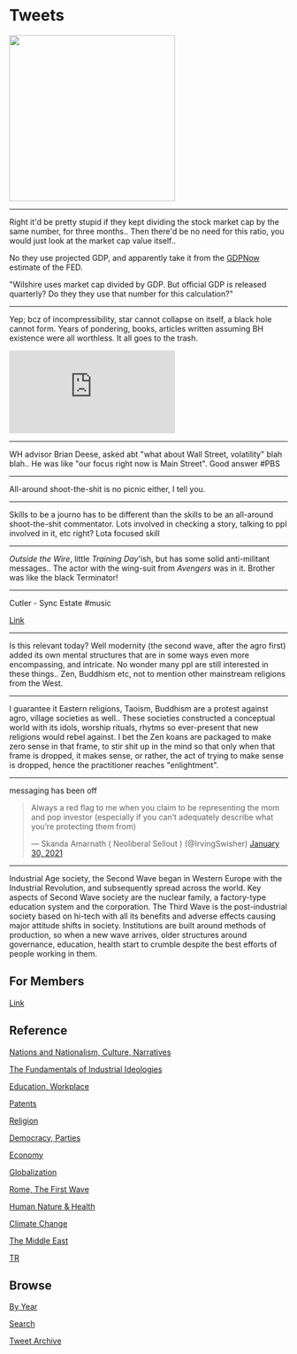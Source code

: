 # Tweets

<img width="300" src="https://drive.google.com/uc?export=view&id=1RuAIV1vVuOUQnkerelkmLLlm9JDPQym-"/>

---

Right it'd be pretty stupid if they kept dividing the stock market cap
by the same number, for three months.. Then there'd be no need for
this ratio, you would just look at the market cap value itself..

No they use projected GDP, and apparently take it from the
[GDPNow](https://www.frbatlanta.org/cqer/research/gdpnow.aspx)
estimate of the FED.

"Wilshire uses market cap divided by GDP. But official GDP is released
quarterly? Do they they use that number for this calculation?"

---

Yep; bcz of incompressibility, star cannot collapse on itself, a
black hole cannot form. Years of pondering, books, articles written
assuming BH existence were all worthless. It all goes to the trash.

<iframe width="300"  src="https://www.youtube.com/embed/kI14fpM3ouU?start=333&end=369" frameborder="0" allow="accelerometer; autoplay; clipboard-write; encrypted-media; gyroscope; picture-in-picture" allowfullscreen></iframe>

---

WH advisor Brian Deese, asked abt "what about Wall Street, volatility"
blah blah.. He was like "our focus right now is Main Street". Good
answer \#PBS

---

All-around shoot-the-shit is no picnic either, I tell you.

---

Skills to be a journo has to be different than the skills to be an
all-around shoot-the-shit commentator. Lots involved in checking a
story, talking to ppl involved in it, etc right? Lota focused skill

---

*Outside the Wire*, little *Training Day*'ish, but has some solid
anti-militant messages.. The actor with the wing-suit from *Avengers*
was in it. Brother was like the black Terminator!

---

Cutler - Sync Estate \#music

[Link](https://youtu.be/_GLwv4TUGfo)

---

Is this relevant today? Well modernity (the second wave, after the
agro first) added its own mental structures that are in some ways even
more encompassing, and intricate. No wonder many ppl are still
interested in these things.. Zen, Buddhism etc, not to mention other
mainstream religions from the West.

---

I guarantee it Eastern religions, Taoism, Buddhism are a protest
against agro, village societies as well..  These societies constructed
a conceptual world with its idols, worship rituals, rhytms so
ever-present that new religions would rebel against. I bet the Zen
koans are packaged to make zero sense in that frame, to stir shit up
in the mind so that only when that frame is dropped, it makes sense,
or rather, the act of trying to make sense is dropped, hence the
practitioner reaches "enlightment".

---

messaging has been off

<blockquote class="twitter-tweet"><p lang="en" dir="ltr">Always a red flag to me when you claim to be representing the mom and pop investor (especially if you can’t adequately describe what you’re protecting them from)</p>&mdash; Skanda Amarnath ( Neoliberal Sellout ) (@IrvingSwisher) <a href="https://twitter.com/IrvingSwisher/status/1355636735401721857?ref_src=twsrc%5Etfw">January 30, 2021</a></blockquote> <script async src="https://platform.twitter.com/widgets.js" charset="utf-8"></script>

---

Industrial Age society, the Second Wave began in Western Europe with
the Industrial Revolution, and subsequently spread across the
world. Key aspects of Second Wave society are the nuclear family, a
factory-type education system and the corporation. The Third Wave is
the post-industrial society based on hi-tech with all its benefits and
adverse effects causing major attitude shifts in society. Institutions
are built around methods of production, so when a new wave arrives,
older structures around governance, education, health start to crumble
despite the best efforts of people working in them.

## For Members

[Link](https://thirdwave-members.herokuapp.com)

## Reference

[Nations and Nationalism, Culture, Narratives](/2013/02/nations-and-nationalism.md)

[The Fundamentals of Industrial Ideologies](/2011/04/fundamentals-of-industrial-ideologies.md)

[Education, Workplace](2017/09/education-workplace.md)

[Patents](/2018/09/patents.md)

[Religion](/2015/04/god-religion.md)

[Democracy, Parties](/2016/11/democracy.md)

[Economy](/2018/05/economy.md)

[Globalization](/2018/09/globalization.md)

[Rome, The First Wave](/2017/12/rome.md)

[Human Nature & Health](/2020/07/human-nature.md)

[Climate Change](/2018/12/climate.md)

[The Middle East](/2019/07/middleeast.md)

[TR](../tr)

## Browse

[By Year](years.md)

[Search](search.html)

[Tweet Archive](/tweets/README.md)


